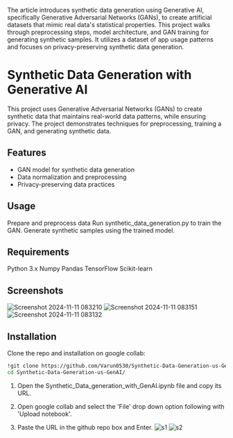 The article introduces synthetic data generation using Generative AI, specifically Generative Adversarial Networks (GANs), to create artificial datasets that mimic real data's statistical properties. This project walks through preprocessing steps, model architecture, and GAN training for generating synthetic samples. It utilizes a dataset of app usage patterns and focuses on privacy-preserving synthetic data generation.
# Synthetic Data Generation with Generative AI

This project uses Generative Adversarial Networks (GANs) to create synthetic data that maintains real-world data patterns, while ensuring privacy. The project demonstrates techniques for preprocessing, training a GAN, and generating synthetic data.

## Features
- GAN model for synthetic data generation
- Data normalization and preprocessing
- Privacy-preserving data practices

## Usage
Prepare and preprocess data
Run synthetic_data_generation.py to train the GAN.
Generate synthetic samples using the trained model.

## Requirements
Python 3.x
Numpy
Pandas
TensorFlow
Scikit-learn

## Screenshots
![Screenshot 2024-11-11 083210](https://github.com/user-attachments/assets/3f343a04-d620-42b4-84d1-60038d351cda)
![Screenshot 2024-11-11 083151](https://github.com/user-attachments/assets/82cb3efc-3382-4b19-9c02-785f0510210a)
![Screenshot 2024-11-11 083132](https://github.com/user-attachments/assets/f28d5fcf-dedc-425a-be72-8127edaa2c34)


## Installation
Clone the repo and installation on google collab:
```bash
!git clone https://github.com/Varun0530/Synthetic-Data-Generation-us-GenAI.git
cd Synthetic-Data-Generation-us-GenAI/
```
1) Open the Synthetic_Data_generation_with_GenAI.ipynb file and copy its URL.

2) Open google collab and select the 'File' drop down option following with 'Upload notebook'.

3) Paste the URL in the github repo box and Enter.
![s1](https://github.com/user-attachments/assets/ec59c43a-ce95-48dc-95b5-f24643ff902d)
![s2](https://github.com/user-attachments/assets/d6e65a5e-ac75-4925-850c-03f27d38f474)






